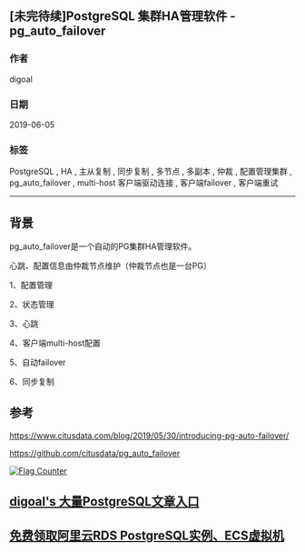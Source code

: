 ## [未完待续]PostgreSQL 集群HA管理软件 - pg_auto_failover
                                                                                                                                                    
### 作者                                                                                                                                                    
digoal                                                                                                                                                    
                                                                                                                                                    
### 日期                                                                                                                                                    
2019-06-05                                                                                                                                                    
                                                                                                                                                    
### 标签                                                                                                                                                    
PostgreSQL , HA , 主从复制 , 同步复制 , 多节点 , 多副本 , 仲裁 , 配置管理集群 , pg_auto_failover , multi-host 客户端驱动连接 , 客户端failover , 客户端重试       
                                                                   
----                                                                                                                                              
                                                                                                                                                
## 背景 
pg_auto_failover是一个自动的PG集群HA管理软件。

心跳、配置信息由仲裁节点维护（仲裁节点也是一台PG）




1、配置管理

2、状态管理

3、心跳

4、客户端multi-host配置

5、自动failover

6、同步复制




## 参考
https://www.citusdata.com/blog/2019/05/30/introducing-pg-auto-failover/

https://github.com/citusdata/pg_auto_failover
  
  
<a rel="nofollow" href="http://info.flagcounter.com/h9V1"  ><img src="http://s03.flagcounter.com/count/h9V1/bg_FFFFFF/txt_000000/border_CCCCCC/columns_2/maxflags_12/viewers_0/labels_0/pageviews_0/flags_0/"  alt="Flag Counter"  border="0"  ></a>  
  
  
## [digoal's 大量PostgreSQL文章入口](https://github.com/digoal/blog/blob/master/README.md "22709685feb7cab07d30f30387f0a9ae")
  
  
## [免费领取阿里云RDS PostgreSQL实例、ECS虚拟机](https://free.aliyun.com/ "57258f76c37864c6e6d23383d05714ea")
  
